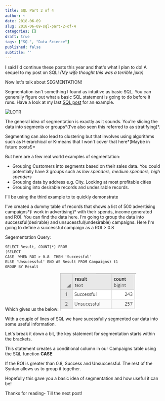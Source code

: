 ```yaml
---
title: SQL Part 2 of 4
author: ~
date: 2018-06-09
slug: 2018-06-09-sql-part-2-of-4
categories: []
draft: true
tags: ["SQL", "Data Science"]
published: false
subtitle: ''
---
```


I said I'd continue these posts this year and that's what I plan to do! A sequel to my post on SQL! *(My wife thought this was a terrible joke)*

Now let's talk about SEGMENTATION! 

Segmentation isn't something I found as intuitive as basic SQL. You can generally figure out what a basic SQL statement is going to do before it runs. Have a look at my last  [SQL post](http://shan-data-science.co.uk/2017-05-15-sql1/) for an example. 

![LOTR](/img/25sryb.jpg)


The general idea of segmentation is exactly as it sounds. You're slicing the data into segments or groups*(I've also seen this referred to as stratifying)*.

Segmenting can also lead to clustering but that involves using algorithms such as Hierarchical or K-means that I won't cover that here*(Maybe in future posts!)*


But here are a few real world examples of segmentation:

- Grouping Customers into segments based on their sales data. You could potentially have 3 groups such as *low spenders, medium spenders, high spenders*
- Grouping data by address e.g. City. Looking at most profitable cities
- Grouping into desirable records and undesirable records.

I'll be using the third example to to quickly demonstrate

I've created a dummy table of records that shows a list of 500 advertising campaigns*(I work in advertising)* with their spends, income generated and ROI. You can find the data here.
I'm going to group the data into successful(desirable) and unsucessful(undesirable) campaigns.
Here I'm going to define a successful campaign as a ROI > 0.8


Segementation Query:

```
SELECT Result, COUNT(*) FROM
(SELECT
CASE  WHEN ROI > 0.8  THEN 'Successful' 
ELSE 'Unsucessful' END AS Result FROM Campaigns) t1
GROUP BY Result

```

Which gives us the below:
![Outcome](/img/SQL_outcome.png)


With a couple of lines of SQL we have sucessfully segmented our data into some useful information.

Let's break it down a bit, the key statement for segmentation starts within the brackets.

This statement creates a conditional column in our Campaigns table using the SQL function **CASE** 



If the ROI is greater than 0.8, Success and Unsuccessful.
The rest of the Syntax allows us to group it together.

Hopefully this gave you a basic idea of segmentation and how useful it can be!

Thanks for reading- Till the next post!
